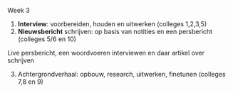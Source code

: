 Week 3


1. **Interview**:  voorbereiden, houden en uitwerken (colleges 1,2,3,5)
2. **Nieuwsbericht** schrijven: op basis van notities en een persbericht (colleges 5/6 en 10)

Live persbericht, een woordvoeren interviewen en daar artikel over schrijven

3. Achtergrondverhaal: opbouw, research, uitwerken, finetunen (colleges 7,8 en 9)


